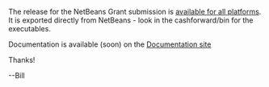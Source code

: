 The release for the NetBeans Grant submission is [available for all platforms](http://cashforward.googlecode.com/files/CashForward_1.0.2.zip). It is exported directly from NetBeans - look in the cashforward/bin for the executables.

Documentation is available (soon) on the [Documentation site](Documentation.md)

Thanks!

--Bill